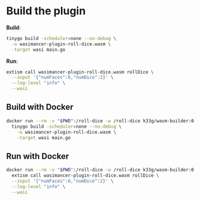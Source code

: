 # Build the plugin

**Build**:
```bash
tinygo build -scheduler=none --no-debug \
  -o wasimancer-plugin-roll-dice.wasm \
  -target wasi main.go
```

**Run**:
```bash
extism call wasimancer-plugin-roll-dice.wasm rollDice \
  --input '{"numFaces":6,"numDice":2}' \
  --log-level "info" \
  --wasi
```

## Build with Docker

```bash
docker run --rm -v "$PWD":/roll-dice -w /roll-dice k33g/wasm-builder:0.0.3 \
  tinygo build -scheduler=none --no-debug \
    -o wasimancer-plugin-roll-dice.wasm \
    -target wasi main.go
```

## Run with Docker

```bash
docker run --rm -v "$PWD":/roll-dice -w /roll-dice k33g/wasm-builder:0.0.3 \
  extism call wasimancer-plugin-roll-dice.wasm rollDice \
  --input '{"numFaces":6,"numDice":2}' \
  --log-level "info" \
  --wasi
```
